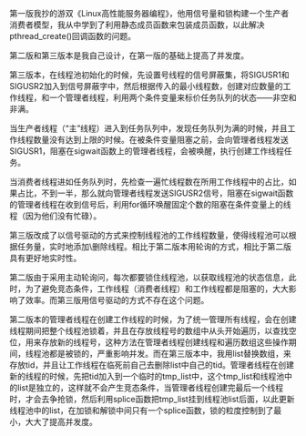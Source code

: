 第一版我抄的游双《Linux高性能服务器编程》，他用信号量和锁构建一个生产者消费者模型，我从中学到了利用静态成员函数来包装成员函数，以此解决pthread_create()回调函数的问题。

 

第二版和第三版本是我自己设计，在第一版的基础上提高了并发度。

 

第三版本，在线程池初始化的时候，先设置号线程的信号屏蔽集，将SIGUSR1和SIGUSR2加入到信号屏蔽字中，然后根据传入的最小线程数，创建对应数量的工作线程，和一个管理者线程，利用两个条件变量来标价任务队列的状态——非空和非满。

当生产者线程（“主”线程）进入到任务队列中，发现任务队列为满的时候，并且工作线程数量没有达到上限的时候。在被条件变量阻塞之前，会向管理者线程发送SIGUSR1，阻塞在sigwait函数上的管理者线程，会被唤醒，执行创建工作线程任务。

当消费者线程进如任务队列时，先检查一遍忙线程数在所用工作线程中的占比，如果占比，不到一半，那么就向管理者线程发送SIGUSR2信号，阻塞在sigwait函数的管理者线程在收到信号后，利用for循环唤醒固定个数的阻塞在条件变量上的线程（因为他们没有忙碌）。

 

第三版改成了以信号驱动的方式来控制线程池的工作线程数量，使得线程池可以根据任务量，实时地添加\删除线程。相比于第二版本用轮询的方式，相比于第二版具有更好地实时性。 

第二版由于采用主动轮询问，每次都要锁住线程池，以获取线程池的状态信息，此时，为了避免竞态条件，工作线程（消费者线程）和工作线程都是阻塞的，大大影响了效率。而第三版用信号驱动的方式不存在这个问题。

第二版本的管理者线程在创建工作线程的时候，为了统一管理所有线程，会在创建线程期间把整个线程池锁着，并且在存放线程号的数组中从头开始遍历，以查找空位，用来存放新的线程号，这种方法在管理者线程创建线程和遍历数组这些操作期间，线程池都是被锁的，严重影响并发。而在第三版本中，我用list替换数组，来存放tid，并且让工作线程在临死前自己去删除list中自己的tid。管理者线程在创建新的线程的时候，先把tid加入到一个临时的tmp_list中，这个tmp_list和线程池中的list是独立的，这样就不会产生竞态条件，当管理者线程创建完最后一个线程时，才会去争抢锁，然后利用splice函数把tmp_list挂到线程池list后面，以此更新线程池中的list，在加锁和解锁中间只有一个splice函数，锁的粒度控制到了最小，大大了提高并发度。